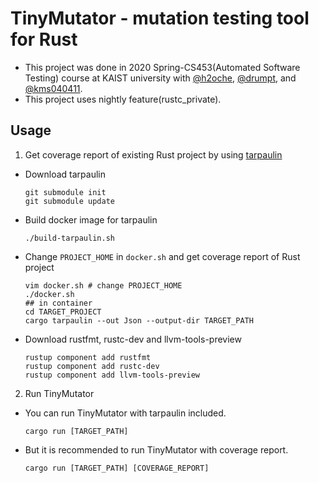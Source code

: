 # TinyMutator - mutation testing tool for Rust

- This project was done in 2020 Spring-CS453(Automated Software Testing) course at KAIST university with [@h2oche](https://github.com/h2oche), [@drumpt](https://github.com/drumpt), and [@kms040411](https://github.com/kms040411).
- This project uses nightly feature(rustc_private).

## Usage

1. Get coverage report of existing Rust project by using [tarpaulin](https://github.com/xd009642/tarpaulin)
  - Download tarpaulin

    ```
    git submodule init
    git submodule update
    ```

  - Build docker image for tarpaulin

    ```
    ./build-tarpaulin.sh
    ```

  - Change `PROJECT_HOME` in `docker.sh` and get coverage report of Rust project

    ```
    vim docker.sh # change PROJECT_HOME
    ./docker.sh
    ## in container
    cd TARGET_PROJECT
    cargo tarpaulin --out Json --output-dir TARGET_PATH
    ```
  
  - Download rustfmt, rustc-dev and llvm-tools-preview

    ```
    rustup component add rustfmt
    rustup component add rustc-dev
    rustup component add llvm-tools-preview
    ```
  
2. Run TinyMutator
  - You can run TinyMutator with tarpaulin included.
  
    ```
    cargo run [TARGET_PATH]
    ```

  - But it is recommended to run TinyMutator with coverage report.

    ```
    cargo run [TARGET_PATH] [COVERAGE_REPORT]
    ```
